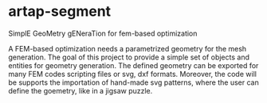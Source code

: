 # artap-segment
SimplE GeoMetry gENeraTion for fem-based optimization

A FEM-based optimization needs a parametrized geometry for the mesh generation. The goal of this project to provide a 
simple set of objects and entities for geometry generation. The defined geometry can be exported for many FEM codes scripting files or svg, dxf formats. 
Moreover, the code will be supports the importation of hand-made svg patterns, where the user can define the goemetry, like in a jigsaw puzzle. 

